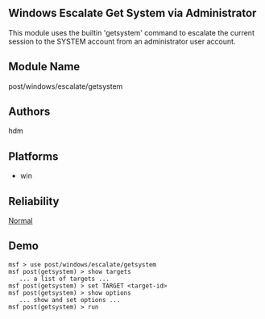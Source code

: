 ## Windows Escalate Get System via Administrator

This module uses the builtin 'getsystem' command to escalate 
the current session to the SYSTEM account from an 
administrator user account.


## Module Name
post/windows/escalate/getsystem

## Authors
hdm





## Platforms
* win

## Reliability
[Normal](https://github.com/rapid7/metasploit-framework/wiki/Exploit-Ranking)

## Demo

```
msf > use post/windows/escalate/getsystem
msf post(getsystem) > show targets
   ... a list of targets ...
msf post(getsystem) > set TARGET <target-id>
msf post(getsystem) > show options
   ... show and set options ...
msf post(getsystem) > run
```
    
    